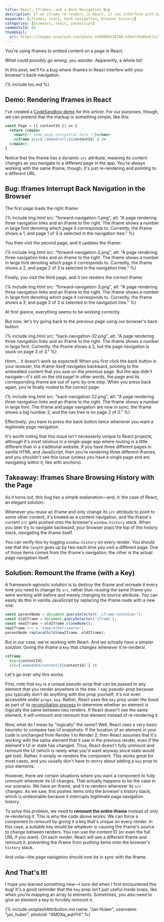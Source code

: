```yaml
---
title: React, Iframes, and a Back-Navigation Bug
description: If an iframe re-renders in React, it can interfere with back navigation in your browser and prevent you from returning to the previous page. The solution? Force the iframe to unmount with a unique key.
keywords: [iframes, react, back navigation, browser history]
categories: [browsers, react, javascript]
commentsId: 84
thumbnail:
  url: https://images.unsplash.com/photo-1609668528780-e364738d8ba5?ixlib=rb-1.2.1&ixid=MnwxMjA3fDB8MHxwaG90by1wYWdlfHx8fGVufDB8fHx8&auto=format&fit=crop&w=1600&h=900&q=80
---
```


You're using iframes to embed content on a page in React.

*What could possibly go wrong*, you wonder. Apparently, a whole lot!

In this post, we'll fix a bug where iframes in React interfere with your browser's back-navigation.

{% include toc.md %}

## Demo: Rendering Iframes in React

I've created a [CodeSandbox demo](https://n3v8m.csb.app/) for this article. For our purposes, though, we can pretend that the markup is something simple, like this:

```jsx
const Page = ({ contentId }) => {
  return (<main>
    <nav>{/* some page navigation here */}</nav>
    <iframe src={`/embed/url/${contentId}`} />
  </main>);
}
```

Notice that the iframe has a dynamic `src` attribute, meaning its content changes as you navigate to a different page in the app. You're always working with the same iframe, though; it's just re-rendering and pointing to a different URL.

## Bug: Iframes Interrupt Back Navigation in the Browser

The first page loads the right iframe:

{% include img.html src: "forward-navigation-1.png", alt: "A page rendering three navigation links and an iframe to the right. The iframe shows a number in large font denoting which page it corresponds to. Currently, the iframe shows a 1, and page 1 of 3 is selected in the navigation tree." %}

You then visit the second page, and it updates the iframe:

{% include img.html src: "forward-navigation-2.png", alt: "A page rendering three navigation links and an iframe to the right. The iframe shows a number in large font denoting which page it corresponds to. Currently, the iframe shows a 2, and page 2 of 3 is selected in the navigation tree." %}

Finally, you visit the third page, and it too renders the correct iframe:

{% include img.html src: "forward-navigation-3.png", alt: "A page rendering three navigation links and an iframe to the right. The iframe shows a number in large font denoting which page it corresponds to. Currently, the iframe shows a 3, and page 3 of 3 is selected in the navigation tree." %}

At first glance, everything seems to be working correctly.

But now, let's try going back to the previous page using our browser's back button:

{% include img.html src: "back-navigation-32.png", alt: "A page rendering three navigation links and an iframe to the right. The iframe shows a number in large font. Currently, the iframe shows a 2, but the page navigation is stuck on page 3 of 3." %}

Hmm... It doesn't work as expected! When you first click the back button in your browser, the iframe *itself* navigates backward, pointing to the embedded content that you saw on the previous page. But the app didn't navigate—it's still on the old page! In other words, the page and its corresponding iframe are out of sync by one step. When you press back again, you're finally routed to the correct page:

{% include img.html src: "back-navigation-22.png", alt: "A page rendering three navigation links and an iframe to the right. The iframe shows a number in large font. The iframe and page navigation are now in sync; the iframe shows a big number 2, and the nav tree is on page 2 of 3." %}

Effectively, you have to press the back button *twice* whenever you want a legitimate page navigation.

It's worth noting that this issue isn't necessarily unique to React projects, although it's most obvious in a single-page app where routing is a little different than in a traditional website. If you have three different pages in vanilla HTML and JavaScript, then you're rendering three different iframes, and you shouldn't see this issue (unless you have a single page and are navigating within it, like with anchors).

## Takeaway: Iframes Share Browsing History with the Page

As it turns out, this bug has a simple explanation—and, in the case of React, an elegant solution.

Whenever you reuse an iframe and only change its `src` attribute to point to some other content, it's treated as a content navigation, and the iframe's current `src` gets pushed onto the browser's `window.history` stack. When you later try to navigate backward, your browser pops the top of the history stack, navigating the iframe itself.

You can verify this by logging `window.history` on every render. You should see that the `length` goes up by two each time you visit a different page. One of those items comes from the iframe's navigation; the other is the actual page navigation itself.

## Solution: Remount the Iframe (with a Key)

A framework-agnostic solution is to destroy the iframe and recreate it every time you need to change its `src`, rather than reusing the same iframe you were working with before and merely changing its source attribute. You can easily do this in vanilla JavaScript by replacing the iframe node with a new one:

```js
const parentNode = document.querySelector('.iframe-container');
const oldIframe = document.querySelector('iframe');
const newIframe = oldIframe.cloneNode();
newIframe.src = 'some/other/source';
parentNode.replaceChild(newIframe, oldIframe);
```

But in our case, we're working with React. And we actually have a simpler solution: Giving the iframe a `key` that changes whenever it re-renders!

```jsx
<iframe
  key={contentId}
  src={`embedded/content/${contentId}`} />
```

Let's go over why this works.

First, note that `key` is a unique pseudo-prop that can be passed to any element that you render anywhere in the tree. I say pseudo-prop because you typically don't do anything with this prop yourself; it's not even accessible under `props.key`. Rather, React uses the `key` prop *under the hood* as part of its [reconciliation process](https://overreacted.io/react-as-a-ui-runtime/#reconciliation) to determine whether an element is logically the same between two renders. If React doesn't see the same element, it will unmount and remount that element instead of re-rendering it.

Now, what do I mean by "logically" the same? Well, React uses a very basic heuristic to compare two UI snapshots: If the location of an element in your code is unchanged from Render 1 to Render 2, then React assumes that it's working with the same element that it saw in the previous render, even if the element's UI or state has changed. Thus, React doesn't fully unmount and remount the UI (which is rarely what you'd want anyway since state would get lost). Rather, it simply re-renders the component. This works great for most cases, and you usually don't have to worry about adding a `key` prop to your elements.

However, there *are* certain situations where you want a component to fully unmount whenever its UI changes. That actually happens to be the case in our scenario. We have an iframe, and it re-renders whenever its `src` changes. As we saw, this pushes items onto the browser's history stack, which is undesirable because it interrupts legitimate page navigation history.

To solve this problem, we need to **remount the entire iframe** instead of only re-rendering it. This is why the code above works: We can force a component to remount by giving it a key that's unique on every render. In this case, a suitable key would be whatever is causing the iframe's source to change between renders. You can use the content ID (or even the full URL if you want). On each render, React will see a different iframe and remount it, preventing the iframe from pushing items onto the browser's `history` stack.

And voila—the page navigation should now be in sync with the iframe.

## And That's It!

I hope you learned something new—I sure did when I first encountered this bug! It's a good reminder that the `key` prop isn't just useful inside loops, like when you're mapping an array to elements. Sometimes, you also need to give an element a key to forcibly remount it.

{% include unsplashAttribution.md name: "Jan Huber", username: "jan_huber", photoId: "4MDXq_aqHY4" %}
